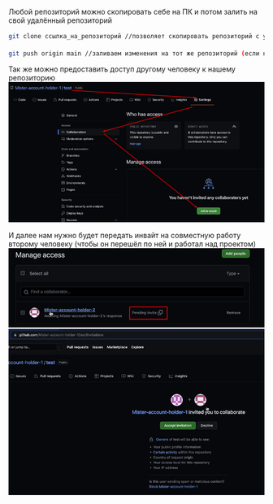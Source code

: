 Любой репозиторий можно скопировать себе на ПК и потом залить на свой удалённый репозиторий

```bash
git clone ссылка_на_репозиторий //позволяет скопировать репозиторий с удалённого сервера к себе на ПК

git push origin main //заливаем изменения на тот же репозиторий (если нам дали к нему доступ)
```

Так же можно предоставить доступ другому человеку к нашему репозиторию
![](../_png/Pasted%20image%2020220908084613.png)

И далее нам нужно будет передать инвайт на совместную работу второму человеку (чтобы он перешёл по ней и работал над проектом)
![](../_png/Pasted%20image%2020220908084618.png) ![](../_png/Pasted%20image%2020220908084623.png)